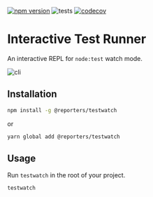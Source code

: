 [![npm version](https://img.shields.io/npm/v/@reporters/testwatch)](https://www.npmjs.com/package/@reporters/testwatch) ![tests](https://github.com/MoLow/reporters/actions/workflows/test.yaml/badge.svg?branch=main) [![codecov](https://codecov.io/gh/MoLow/reporters/branch/main/graph/badge.svg?token=0LFVC8SCQV)](https://codecov.io/gh/MoLow/reporters)

# Interactive Test Runner
An interactive REPL for `node:test` watch mode.

![cli](https://raw.githubusercontent.com/MoLow/reporters/77f69c450ab0cb204fa8b81caf12516df03cdc13/packages/testwatch/assets/cli.gif)

## Installation

```bash
npm install -g @reporters/testwatch
```
or
```bash
yarn global add @reporters/testwatch
```

## Usage

Run `testwatch` in the root of your project.

```bash
testwatch
```